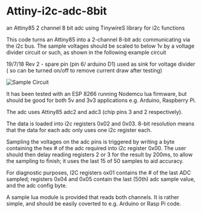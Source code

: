 # Attiny-i2c-adc-8bit

an Attiny85 2 channel 8 bit adc using TinywireS library for i2c functions

This code turns an Attiny85 into a 2-channel 8-bit adc communicating via the i2c bus. The sample voltages should be scaled to below 1v by a voltage divider circuit or such, 
as shown in the following example circuit 

19/7/18  Rev 2 - spare pin (pin 6/ arduino D1) used as sink for voltage divider 
( so can be turned on/off to remove current draw after testing)

 ![Sample Circuit](https://github.com/donquixote2u/Attiny-i2c-adc-8bit/Attiny85-i2c-adc.jpg)

It has been tested with an ESP 8266 running Nodemcu lua firmware, but should be good for both 5v and 3v3 applications e.g. Arduino, Raspberry Pi.

The adc uses Attiny85 adc2 and adc3 (chip pins 3 and 2 respectively).

The data is loaded into i2c registers  0x02 and 0x03. 8-bit resolution means that the data for each adc only uses one i2c register
each.

Sampling the voltages on the adc pins is triggered by writing a byte containing the hex # of the adc required into i2c register  0x00.
The user should then delay reading registers 2 or 3 for the result by 200ms, to allow the sampling to finish; it uses the last 15 of 50 samples to aid accuracy.

For diagnostic purposes, I2C registers ox01 contains the # of the last ADC sampled; registers 0x04 and 0x05 contain the last (50th) adc sample value, and the adc config byte.

A sample lua module is provided that reads both channels. It is rather simple, and should be easily coverted to e.g. Arduino or Rasp Pi code.
